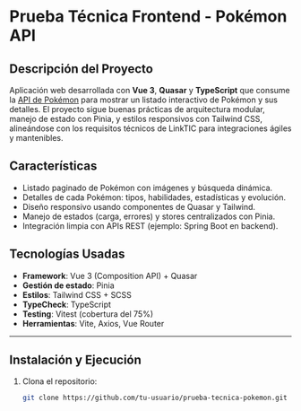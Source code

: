 # Prueba Técnica Frontend - Pokémon API

## Descripción del Proyecto

Aplicación web desarrollada con **Vue 3**, **Quasar** y **TypeScript** que consume la [API de Pokémon](https://pokeapi.co/) para mostrar un listado interactivo de Pokémon y sus detalles. El proyecto sigue buenas prácticas de arquitectura modular, manejo de estado con Pinia, y estilos responsivos con Tailwind CSS, alineándose con los requisitos técnicos de LinkTIC para integraciones ágiles y mantenibles.

## Características

- Listado paginado de Pokémon con imágenes y búsqueda dinámica.
- Detalles de cada Pokémon: tipos, habilidades, estadísticas y evolución.
- Diseño responsivo usando componentes de Quasar y Tailwind.
- Manejo de estados (carga, errores) y stores centralizados con Pinia.
- Integración limpia con APIs REST (ejemplo: Spring Boot en backend).

## Tecnologías Usadas

- **Framework**: Vue 3 (Composition API) + Quasar
- **Gestión de estado**: Pinia
- **Estilos**: Tailwind CSS + SCSS
- **TypeCheck**: TypeScript
- **Testing**: Vitest (cobertura del 75%)
- **Herramientas**: Vite, Axios, Vue Router

---

## Instalación y Ejecución

1. Clona el repositorio:
   ```bash
   git clone https://github.com/tu-usuario/prueba-tecnica-pokemon.git
   ```
